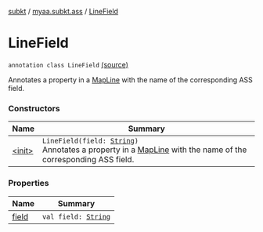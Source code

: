 [subkt](../../index.md) / [myaa.subkt.ass](../index.md) / [LineField](./index.md)

# LineField

`annotation class LineField` [(source)](https://github.com/Myaamori/SubKt/blob/0.1.11/src/main/kotlin/myaa/subkt/ass/parser.kt#L259)

Annotates a property in a [MapLine](../-map-line/index.md) with the name of the corresponding ASS field.

### Constructors

| Name | Summary |
|---|---|
| [&lt;init&gt;](-init-.md) | `LineField(field: `[`String`](https://kotlinlang.org/api/latest/jvm/stdlib/kotlin/-string/index.html)`)`<br>Annotates a property in a [MapLine](../-map-line/index.md) with the name of the corresponding ASS field. |

### Properties

| Name | Summary |
|---|---|
| [field](field.md) | `val field: `[`String`](https://kotlinlang.org/api/latest/jvm/stdlib/kotlin/-string/index.html) |
